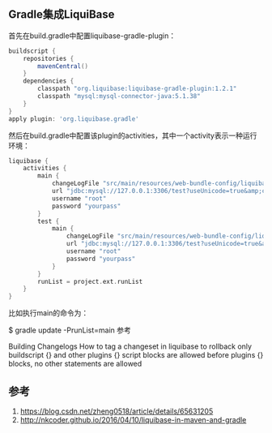 
## Gradle集成LiquiBase
首先在build.gradle中配置liquibase-gradle-plugin：

```groovy
buildscript {
    repositories {
        mavenCentral()
    }
    dependencies {
        classpath "org.liquibase:liquibase-gradle-plugin:1.2.1"
        classpath "mysql:mysql-connector-java:5.1.38"
    }
}
apply plugin: 'org.liquibase.gradle'
```
然后在build.gradle中配置该plugin的activities，其中一个activity表示一种运行环境：

```groovy
liquibase {
    activities {
        main {
            changeLogFile "src/main/resources/web-bundle-config/liquibase/main-changelog.xml"
            url "jdbc:mysql://127.0.0.1:3306/test?useUnicode=true&amp;characterEncoding=utf-8"
            username "root"
            password "yourpass"
        }
        test {
            main {
                changeLogFile "src/main/resources/web-bundle-config/liquibase/main-test-changelog.xml"
                url "jdbc:mysql://127.0.0.1:3306/test?useUnicode=true&amp;characterEncoding=utf-8"
                username "root"
                password "yourpass"
            }
        }
        runList = project.ext.runList
    }
}
```
比如执行main的命令为：

$ gradle update -PrunList=main
参考

Building Changelogs
How to tag a changeset in liquibase to rollback
only buildscript {} and other plugins {} script blocks are allowed before plugins {} blocks, no other statements are allowed

## 参考

1. https://blog.csdn.net/zheng0518/article/details/65631205
2. http://nkcoder.github.io/2016/04/10/liquibase-in-maven-and-gradle